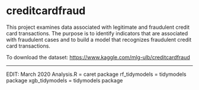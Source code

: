 # creditcardfraud

This project examines data associated with legitimate and fraudulent credit card transactions. The purpose is to identify indicators that are associated with fraudulent cases and to build a model that recognizes fraudulent credit card transactions.

To download the dataset: 
https://www.kaggle.com/mlg-ulb/creditcardfraud

---------------------
EDIT: March 2020
Analysis.R = caret package
rf_tidymodels = tidymodels package
xgb_tidymodels = tidymodels package
